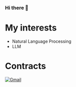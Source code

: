 ### Hi there 👋

# My interests
- Natural Language Processing
- LLM

# Contracts
[![Gmail](https://img.shields.io/badge/Gmail-D14836?style=for-the-badge&logo=gmail&logoColor=white&link=mailto:klfotx@gmail.com)](mailto:klfotx@gmail.com)

<!--
**jaehahuh/Jaehahuh** is a ✨ _special_ ✨ repository because its `README.md` (this file) appears on your GitHub profile.

Here are some ideas to get you started:

- 🔭 I’m currently working on ...
- 🌱 I’m currently learning ...
- 👯 I’m looking to collaborate on ...
- 🤔 I’m looking for help with ...
- 💬 Ask me about ...
- 📫 How to reach me: ...
- 😄 Pronouns: ...
- ⚡ Fun fact: ...
-->
